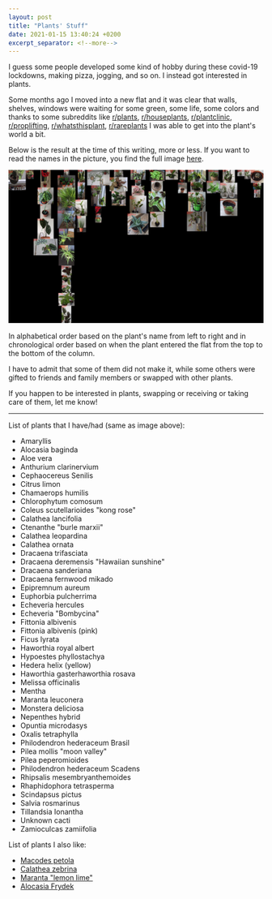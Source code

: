 ```yaml
---
layout: post
title: "Plants' Stuff"
date: 2021-01-15 13:40:24 +0200
excerpt_separator: <!--more-->
---
```

<!-- <p>{{ page.date | date: "%B %e, %Y" }}</p> -->
I guess some people developed some kind of hobby during these covid-19 lockdowns<!--more-->, making pizza, jogging, and so on. I instead got interested in plants.

Some months ago I moved into a new flat and it was clear that walls, shelves, windows were waiting for some green, some life, some colors and thanks to some subreddits like 
[r/plants](https://www.reddit.com/r/plants),
[r/houseplants](https://www.reddit.com/r/houseplants),
[r/plantclinic](https://www.reddit.com/r/plantclinic),
[r/proplifting](https://www.reddit.com/r/proplifting),
[r/whatsthisplant](https://www.reddit.com/r/whatsthisplant),
[r/rareplants](https://www.reddit.com/r/rareplants)
I was able to get into the plant's world a bit.

Below is the result at the time of this writing, more or less. If you want to read the names in the picture, you find the full image [here](https://github.com/MatteoRomiti/matteoromiti.github.io/blob/master/images/all_plants.jpg).

![Almost all the plants I had](/images/all_plants.jpg)

In alphabetical order based on the plant's name from left to right and in chronological order based on when the plant entered the flat from the top to the bottom of the column.

I have to admit that some of them did not make it, while some others were gifted to friends and family members or swapped with other plants.

If you happen to be interested in plants, swapping or receiving or taking care of them, let me know!

-------------

List of plants that I have/had (same as image above):

- Amaryllis
- Alocasia baginda
- Aloe vera
- Anthurium clarinervium
- Cephaocereus Senilis
- Citrus limon
- Chamaerops humilis
- Chlorophytum comosum
- Coleus scutellarioides "kong rose"
- Calathea lancifolia
- Ctenanthe "burle marxii"
- Calathea leopardina
- Calathea ornata
- Dracaena trifasciata
- Dracaena deremensis "Hawaiian sunshine"
- Dracaena sanderiana
- Dracaena fernwood mikado
- Epipremnum aureum
- Euphorbia pulcherrima
- Echeveria hercules
- Echeveria "Bombycina"
- Fittonia albivenis
- Fittonia albivenis (pink)
- Ficus lyrata
- Haworthia royal albert
- Hypoestes phyllostachya
- Hedera helix (yellow)
- Haworthia gasterhaworthia rosava
- Melissa officinalis
- Mentha
- Maranta leuconera
- Monstera deliciosa
- Nepenthes hybrid
- Opuntia microdasys
- Oxalis tetraphylla
- Philodendron hederaceum Brasil
- Pilea mollis "moon valley"
- Pilea peperomioides
- Philodendron hederaceum Scadens
- Rhipsalis mesembryanthemoides
- Rhaphidophora tetrasperma
- Scindapsus pictus
- Salvia rosmarinus
- Tillandsia Ionantha
- Unknown cacti
- Zamioculcas zamiifolia

List of plants I also like:

- [Macodes petola](https://en.wikipedia.org/wiki/Macodes_petola)
- [Calathea zebrina](https://en.wikipedia.org/wiki/Calathea_zebrina)
- [Maranta "lemon lime"](https://www.google.com/search?q=maranta+lemon+lime)
- [Alocasia Frydek](https://www.google.com/search?q=alocasia+frydek)
